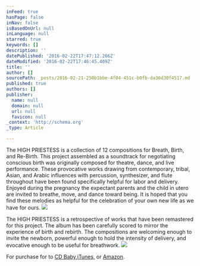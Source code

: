 ```yaml
---
inFeed: true
hasPage: false
inNav: false
isBasedOnUrl: null
inLanguage: null
starred: true
keywords: []
description: ''
datePublished: '2016-02-22T17:47:12.266Z'
dateModified: '2016-02-22T17:46:45.409Z'
title: ''
author: []
sourcePath: _posts/2016-02-21-250b1bbe-4f04-451c-b0fb-da36d30f4517.md
published: true
authors: []
publisher:
  name: null
  domain: null
  url: null
  favicon: null
_context: 'http://schema.org'
_type: Article

---
```

The HIGH PRIESTESS is a collection of 12 compositions for Breath, Birth, and Re-Birth. This project assembled as a soundtrack for negotiating conscious birth was originally composed for theatre, dance, and live performance. These provocative works drawing from contemporary, tribal, Asian, and Arabic influences with percussion, synthesizer, and flute throughout have been found specifically helpful for labor and delivery. Enjoyed during the pregnancy the expectant parents and the child in utero are invited to breathe, move, and dance toward being. It is hoped that you find these melodies as helpful for the celebration of your own new life as we have for ours.
![](https://the-grid-user-content.s3-us-west-2.amazonaws.com/04c32af5-047f-408f-a443-323481d08965.jpg)

The HIGH PRIESTESS is a retrospective of works that have been remastered for this project. The album has been carefully scored to mirror the experience of birth and rebirth. The compositions are welcoming enough to invite the newborn, powerful enough to hold the intensity of delivery, and evocative enough to be useful for breathwork.
![](https://s3-us-west-2.amazonaws.com/the-grid-img/p/e44f91479e3311b078de474a7a4833c713b19337.jpg)

For purchase for to [CD Baby][0],[][1][iTunes][2], or [Amazon][3].

[0]: http://www.cdbaby.com/cd/ramyers/from/neverendingwonder
[1]: null
[2]: https://itunes.apple.com/us/artist/id189273697
[3]: http://www.amazon.com/Robert-%C3%86olus-Myers/e/B001LIB3WY